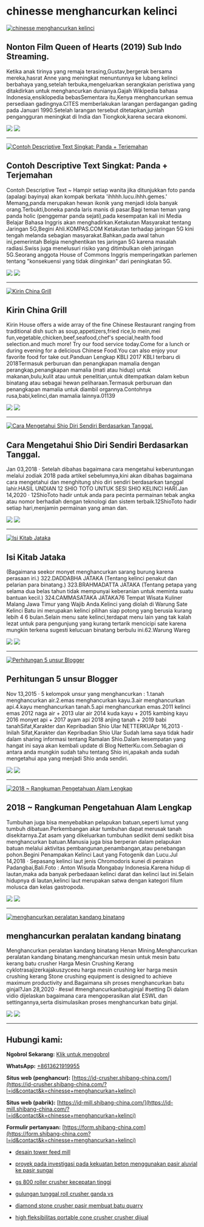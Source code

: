 # chinesse menghancurkan kelinci

<a href="https://swt.shibang-china.com/?l=id&img&k=chinesse+menghancurkan+kelinci" target="_blank">![chinesse menghancurkan kelinci](http://static.shibang-china.com/all-800x300/1466.jpg)</a>

## Nonton Film Queen of Hearts (2019) Sub Indo Streaming.
Ketika anak tirinya yang remaja terasing,Gustav,bergerak bersama mereka,hasrat Anne yang meningkat menuntunnya ke lubang kelinci berbahaya yang,setelah terbuka,mengeluarkan serangkaian peristiwa yang ditakdirkan untuk menghancurkan dunianya.Gajah Wikipedia bahasa Indonesia,ensiklopedia bebasSementara itu,Kenya menghancurkan semua persediaan gadingnya.CITES memberlakukan larangan perdagangan gading pada Januari 1990.Setelah larangan tersebut ditetapkan,jumlah pengangguran meningkat di India dan Tiongkok,karena secara ekonomi.


<a href="https://whatsapp.shibangsoft.com/WhatsApp.php" target="_blank" title="WhatsApp">![](http://static.shibang-china.com/icon/whatsapp.png)</a> <a href="https://swt.shibang-china.com/?l=id&icon&k=chinesse+menghancurkan+kelinci" target="_blank">![](http://static.shibang-china.com/icon/chat-id.png)</a>

---

<a href="https://swt.shibang-china.com/?l=id&img&k=chinesse+menghancurkan+kelinci" target="_blank">![Contoh Descriptive Text Singkat: Panda + Terjemahan](http://static.shibang-china.com/all-800x300/210.jpg)</a>

## Contoh Descriptive Text Singkat: Panda + Terjemahan
Contoh Descriptive Text ~ Hampir setiap wanita jika ditunjukkan foto panda (apalagi bayinya) akan kompak berkata 'ihhhh.lucu.ihhh.gemes.' Memang,panda merupakan hewan ikonik yang menjadi idola banyak orang.Terbukti,boneka panda laris manis di pasar.Bagi teman teman yang panda holic (penggemar panda sejati),pada kesempatan kali ini Media Belajar Bahasa Inggris akan menghadirkan.Ketakutan Masyarakat tentang Jaringan 5G,Begini Ahli.KOMPAS.COM Ketakutan terhadap jaringan 5G kini tengah melanda sebagian masyarakat.Bahkan,pada awal tahun ini,pemerintah Belgia menghentikan tes jaringan 5G karena masalah radiasi.Swiss juga menelusuri risiko yang ditimbulkan oleh jaringan 5G.Seorang anggota House of Commons Inggris memperingatkan parlemen tentang "konsekuensi yang tidak diinginkan" dari peningkatan 5G.


<a href="https://whatsapp.shibangsoft.com/WhatsApp.php" target="_blank" title="WhatsApp">![](http://static.shibang-china.com/icon/whatsapp.png)</a> <a href="https://swt.shibang-china.com/?l=id&icon&k=chinesse+menghancurkan+kelinci" target="_blank">![](http://static.shibang-china.com/icon/chat-id.png)</a>

---

<a href="https://swt.shibang-china.com/?l=id&img&k=chinesse+menghancurkan+kelinci" target="_blank">![Kirin China Grill](http://static.shibang-china.com/all-800x300/66.jpg)</a>

## Kirin China Grill
Kirin House offers a wide array of the fine Chinese Restaurant ranging from traditional dish such as soup,appetizers,fried rice,lo mein,mei fun,vegetable,chicken,beef,seafood,chef's special,health food selection.and much more! Try our food service today.Come for a lunch or during evening for a delicious Chinese Food.You can also enjoy your favorite food for take out.Panduan Lengkap KBLI 2017 KBLI terbaru di 2018Termasuk perburuan dan penangkapan mamalia dengan perangkap,penangkapan mamalia (mati atau hidup) untuk makanan,bulu,kulit atau untuk penelitian,untuk ditempatkan dalam kebun binatang atau sebagai hewan peliharaan.Termasuk perburuan dan penangkapan mamalia untuk diambil organnya.Contohnya rusa,babi,kelinci,dan mamalia lainnya.01139


<a href="https://whatsapp.shibangsoft.com/WhatsApp.php" target="_blank" title="WhatsApp">![](http://static.shibang-china.com/icon/whatsapp.png)</a> <a href="https://swt.shibang-china.com/?l=id&icon&k=chinesse+menghancurkan+kelinci" target="_blank">![](http://static.shibang-china.com/icon/chat-id.png)</a>

---

<a href="https://swt.shibang-china.com/?l=id&img&k=chinesse+menghancurkan+kelinci" target="_blank">![Cara Mengetahui Shio Diri Sendiri Berdasarkan Tanggal.](http://static.shibang-china.com/all-800x300/1234.jpg)</a>

## Cara Mengetahui Shio Diri Sendiri Berdasarkan Tanggal.
Jan 03,2018 · Setelah dibahas bagaimana cara mengetahui keberuntungan melalui zodiak 2018 pada artikel sebelumnya,kini akan dibahas bagaimana cara mengetahui dan menghitung shio diri sendiri berdasarkan tanggal lahir.HASIL UNDIAN 12 SHIO TOTO UNTUK SESI SHIO KELINCI HARI.Jan 14,2020 · 12ShioToto hadir untuk anda para pecinta permainan tebak angka atau nomor berhadiah dengan teknologi dan sistem terbaik.12ShioToto hadir setiap hari,menjamin permainan yang aman dan.


<a href="https://whatsapp.shibangsoft.com/WhatsApp.php" target="_blank" title="WhatsApp">![](http://static.shibang-china.com/icon/whatsapp.png)</a> <a href="https://swt.shibang-china.com/?l=id&icon&k=chinesse+menghancurkan+kelinci" target="_blank">![](http://static.shibang-china.com/icon/chat-id.png)</a>

---

<a href="https://swt.shibang-china.com/?l=id&img&k=chinesse+menghancurkan+kelinci" target="_blank">![Isi Kitab Jataka](http://static.shibang-china.com/all-800x300/1148.jpg)</a>

## Isi Kitab Jataka
(Bagaimana seekor monyet menghancurkan sarang burung karena perasaan iri.) 322.DADDABHA JATAKA (Tentang kelinci penakut dan pelarian para binatang.) 323.BRAHMADATTA JATAKA (Tentang petapa yang selama dua belas tahun tidak mempunyai keberanian untuk meminta suatu bantuan kecil.) 324.CAMMASATAKA JATAKA76 Tempat Wisata Kuliner Malang Jawa Timur yang Wajib Anda.Kelinci yang diolah di Warung Sate Kelinci Batu ini merupakan kelinci pilihan siap potong yang berusia kurang lebih 4 6 bulan.Selain menu sate kelinci,terdapat menu lain yang tak kalah lezat untuk para pengunjung yang kurang tertarik mencicipi sate karena mungkin terkena sugesti kelucuan binatang berbulu ini.62.Warung Wareg


<a href="https://whatsapp.shibangsoft.com/WhatsApp.php" target="_blank" title="WhatsApp">![](http://static.shibang-china.com/icon/whatsapp.png)</a> <a href="https://swt.shibang-china.com/?l=id&icon&k=chinesse+menghancurkan+kelinci" target="_blank">![](http://static.shibang-china.com/icon/chat-id.png)</a>

---

<a href="https://swt.shibang-china.com/?l=id&img&k=chinesse+menghancurkan+kelinci" target="_blank">![Perhitungan 5 unsur Blogger](http://static.shibang-china.com/all-800x300/932.jpg)</a>

## Perhitungan 5 unsur Blogger
Nov 13,2015 · 5 kelompok unsur yang menghancurkan : 1.tanah menghancurkan air.2.emas menghancurkan kayu.3.air menghancurkan api.4.kayu menghancurkan tanah.5.api menghancurkan emas.2011 kelinci emas 2012 naga air + 2013 ular air 2014 kuda kayu + 2015 kambing kayu 2016 monyet api + 2017 ayam api 2018 anjing tanah + 2019 babi tanahSifat,Karakter dan Kepribadian Shio Ular NETTERKUApr 16,2013 · Inilah Sifat,Karakter dan Kepribadian Shio Ular Sudah lama saya tidak hadir dalam sharing informasi tentang Ramalan Shio.Dalam kesempatan yang hangat ini saya akan kembali update di Blog NetterKu.com.Sebagian di antara anda mungkin sudah tahu tentang Shio ini,apakah anda sudah mengetahui apa yang menjadi Shio anda sendiri.


<a href="https://whatsapp.shibangsoft.com/WhatsApp.php" target="_blank" title="WhatsApp">![](http://static.shibang-china.com/icon/whatsapp.png)</a> <a href="https://swt.shibang-china.com/?l=id&icon&k=chinesse+menghancurkan+kelinci" target="_blank">![](http://static.shibang-china.com/icon/chat-id.png)</a>

---

<a href="https://swt.shibang-china.com/?l=id&img&k=chinesse+menghancurkan+kelinci" target="_blank">![2018 ~ Rangkuman Pengetahuan Alam Lengkap](http://static.shibang-china.com/all-800x300/444.jpg)</a>

## 2018 ~ Rangkuman Pengetahuan Alam Lengkap
Tumbuhan juga bisa menyebabkan pelapukan batuan,seperti lumut yang tumbuh dibatuan.Perkembangan akar tumbuhan dapat merusak tanah disekitarnya.Zat asam yang dikeluarkan tumbuhan sedikit demi sedikit bisa menghancurkan batuan.Manusia juga bisa berperan dalam pelapukan batuan melalui aktivitas pembangunan,penambangan,atau penebangan pohon.Begini Penampakan Kelinci Laut yang Fotogenik dan Lucu.Jul 14,2018 · Sepasang kelinci laut jenis Chromodoris kunei di perairan Padangbai,Bali.Foto : Anton Wisuda Mongabay Indonesia.Karena hidup di lautan,maka ada banyak perbedaaan kelinci darat dan kelinci laut ini.Selain hidupnya di lautan,kelinci laut merupakan satwa dengan kategori filum molusca dan kelas gastropoda.


<a href="https://whatsapp.shibangsoft.com/WhatsApp.php" target="_blank" title="WhatsApp">![](http://static.shibang-china.com/icon/whatsapp.png)</a> <a href="https://swt.shibang-china.com/?l=id&icon&k=chinesse+menghancurkan+kelinci" target="_blank">![](http://static.shibang-china.com/icon/chat-id.png)</a>

---

<a href="https://swt.shibang-china.com/?l=id&img&k=chinesse+menghancurkan+kelinci" target="_blank">![menghancurkan peralatan kandang binatang](http://static.shibang-china.com/all-800x300/264.jpg)</a>

## menghancurkan peralatan kandang binatang
Menghancurkan peralatan kandang binatang Henan Mining.Menghancurkan peralatan kandang binatang.menghancurkan mesin untuk mesin batu kerang batu crusher Harga Mesin Crushing Kerang cyklotrasajizerkajakuszyceeu harga mesin crushing ker harga mesin crushing kerang Stone crushing equipment is designed to achieve maximum productivity and.Bagaimana sih proses menghancurkan batu ginjal?Jan 28,2020 · #eswl #menghancurkanbatuginjal #setting Di dalam vidio dijelaskan bagaimana cara mengoperasikan alat ESWL dan settingannya,serta disimulasikan proses menghancurkan batu ginjal.


<a href="https://whatsapp.shibangsoft.com/WhatsApp.php" target="_blank" title="WhatsApp">![](http://static.shibang-china.com/icon/whatsapp.png)</a> <a href="https://swt.shibang-china.com/?l=id&icon&k=chinesse+menghancurkan+kelinci" target="_blank">![](http://static.shibang-china.com/icon/chat-id.png)</a>

---
## Hubungi kami:

**Ngobrol Sekarang:** [Klik untuk mengobrol](https://swt.shibang-china.com?l=id&contact&k=chinesse+menghancurkan+kelinci)

**WhatsApp:**  [+8613621919955](https://whatsapp.shibangsoft.com/WhatsApp.php)

**Situs web (penghancur):** [https://id-crusher.shibang-china.com/](https://id-crusher.shibang-china.com/?l=id&contact&k=chinesse+menghancurkan+kelinci)

**Situs web (pabrik):** [https://id-mill.shibang-china.com/](https://id-mill.shibang-china.com/?l=id&contact&k=chinesse+menghancurkan+kelinci)

**Formulir pertanyaan:** [https://form.shibang-china.com](https://form.shibang-china.com?l=id&contact&k=chinesse+menghancurkan+kelinci)

* [desain tower feed mill](../5/desain%20tower%20feed%20mill.md)

* [proyek pada investigasi pada kekuatan beton menggunakan pasir aluvial ke pasir sungai](../2/proyek%20pada%20investigasi%20pada%20kekuatan%20beton%20menggunakan%20pasir%20aluvial%20ke%20pasir%20sungai.md)

* [gs 800 roller crusher kecepatan tinggi](../2/gs%20800%20roller%20crusher%20kecepatan%20tinggi.md)

* [gulungan tunggal roll crusher ganda vs](../5/gulungan%20tunggal%20roll%20crusher%20ganda%20vs.md)

* [diamond stone crusher pasir membuat batu quarry](../3/diamond%20stone%20crusher%20pasir%20membuat%20batu%20quarry.md)

* [high fleksibilitas portable cone crusher crusher dijual](../2/high%20fleksibilitas%20portable%20cone%20crusher%20crusher%20dijual.md)